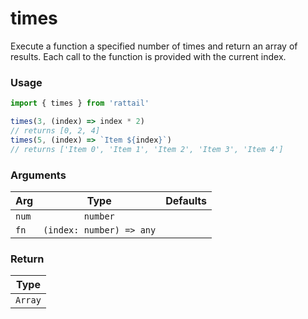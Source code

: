 # times

Execute a function a specified number of times and return an array of results. Each call to the function is provided with the current index.

### Usage

```ts
import { times } from 'rattail'

times(3, (index) => index * 2)
// returns [0, 2, 4]
times(5, (index) => `Item ${index}`)
// returns ['Item 0', 'Item 1', 'Item 2', 'Item 3', 'Item 4']
```

### Arguments

| Arg   |           Type           | Defaults |
| ----- | :----------------------: | -------: |
| `num` |         `number`         |          |
| `fn`  | `(index: number) => any` |          |

### Return

|  Type   |
| :-----: |
| `Array` |

